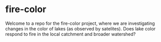 # fire-color

Welcome to a repo for the fire-color project, where we are investigating changes in the color of lakes (as observed by satelites). Does lake color respond to fire in the local catchment and broader watershed?
